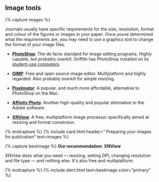 ## Image tools

{% capture images %}

Journals usually have specific requirements for the size, resolution, format and colour of the figures or images in your paper. Once youve determined what the requirements are, you may need to use a graphics tool to change the format of your image files.

- **[PhotoShop](https://www.adobe.com)**: The de facto standard for image editing programs. Highly capable, but probably overkill. Griffith has PhotoShop installed on its [student-use computers](https://app.griffith.edu.au/available-computers/).

- **[GIMP](https://www.gimp.org)**: Free and open source image editor. Multiplatform and highly regarded. Also probably overkill for simple resizing.

- **[Pixelmator](http://www.pixelmator.com)**: A popular, and much more affordable, alternative to PhotoShop on the Mac.

- **[Affinity Photo](https://affinity.serif.com/en-gb/photo/)**: Another high-quality and popular alternative to the Adobe software.

- **[XNView](https://www.xnview.com/en/)**: A free, multiplatform image processor specifically aimed at resizing and format conversion.

{% endcapture %}
{% include card.html header="<i class='fas fa-image'></i> Preparing your images for publication" text=images %}

{% capture bestimage %}
**Our recommendation: XNView**

XNView does what you need — resizing, setting DPI, changing resolution and file type — and nothing else. It's also free and multiplatform.

{% endcapture %}
{% include alert.html text=bestimage color="primary" %}